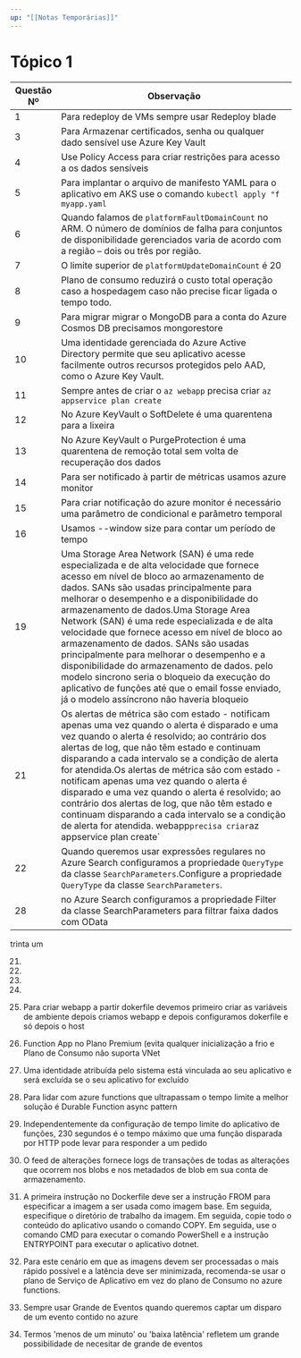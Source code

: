 ```yaml
---
up: "[[Notas Temporárias]]"
---
```


# Tópico 1
| Questão Nº | Observação |
| ---- | ---- |
| 1 | Para redeploy de VMs sempre usar Redeploy blade |
| 3 | Para Armazenar certificados, senha ou qualquer dado sensível use Azure Key Vault |
| 4 | Use Policy Access para criar restrições para acesso a os dados sensíveis |
| 5 | Para implantar o arquivo de manifesto YAML para o aplicativo em AKS use o comando `kubectl apply "f myapp.yaml` |
| 6 | Quando falamos de `platformFaultDomainCount` no ARM. O número de domínios de falha para conjuntos de disponibilidade gerenciados varia de acordo com a região – dois ou três por região. |
| 7 | O limite superior de `platformUpdateDomainCount` é 20 |
| 8 | Plano de consumo reduzirá o custo total operação caso a hospedagem caso não precise ficar ligada o tempo todo. |
| 9 | Para migrar migrar o MongoDB para a conta do Azure Cosmos DB precisamos mongorestore |
| 10 | Uma identidade gerenciada do Azure Active Directory permite que seu aplicativo acesse facilmente outros recursos protegidos pelo AAD, como o Azure Key Vault. |
| 11 | Sempre antes de criar o `az webapp` precisa criar `az appservice plan create` |
| 12 | No Azure KeyVault o SoftDelete é uma quarentena para a lixeira |
| 13 | No Azure KeyVault o PurgeProtection é uma quarentena de remoção total sem volta de recuperação dos dados |
| 14 | Para ser notificado à partir de métricas usamos azure monitor |
| 15 | Para criar notificação do azure monitor é necessário uma parâmetro de condicional e parâmetro temporal |
| 16 | Usamos --window size para contar um período de tempo |
| 19 | Uma Storage Area Network (SAN) é uma rede especializada e de alta velocidade que fornece acesso em nível de bloco ao armazenamento de dados. SANs são usadas principalmente para melhorar o desempenho e a disponibilidade do armazenamento de dados.Uma Storage Area Network (SAN) é uma rede especializada e de alta velocidade que fornece acesso em nível de bloco ao armazenamento de dados. SANs são usadas principalmente para melhorar o desempenho e a disponibilidade do armazenamento de dados. pelo modelo sincrono seria o bloqueio da execução do aplicativo de funções até que o email fosse enviado, já o modelo assíncrono não haveria bloqueio |
| 21 | Os alertas de métrica são com estado - notificam apenas uma vez quando o alerta é disparado e uma vez quando o alerta é resolvido; ao contrário dos alertas de log, que não têm estado e continuam disparando a cada intervalo se a condição de alerta for atendida.Os alertas de métrica são com estado - notificam apenas uma vez quando o alerta é disparado e uma vez quando o alerta é resolvido; ao contrário dos alertas de log, que não têm estado e continuam disparando a cada intervalo se a condição de alerta for atendida. webapp` precisa criar `az appservice plan create` |
| 22 | Quando queremos usar expressões regulares no Azure Search configuramos a propriedade `QueryType` da classe `SearchParameters`.Configure a propriedade `QueryType` da classe `SearchParameters`. |
| 28 |   no Azure Search configuramos a propriedade Filter da classe SearchParameters para filtrar faixa dados com OData  |
trinta um



21. 
22. 
23. 
24. 
25. Para criar webapp a partir dokerfile devemos primeiro criar as variáveis de ambiente depois criamos webapp e depois configuramos dokerfile e só depois o host

26. Function App no Plano Premium (evita qualquer inicialização a frio e Plano de Consumo não suporta VNet

27. Uma identidade atribuída pelo sistema está vinculada ao seu aplicativo e será excluída se o seu aplicativo for excluído

28. Para lidar com azure functions que ultrapassam o tempo limite a melhor solução é Durable Function async pattern

29. Independentemente da configuração de tempo limite do aplicativo de funções, 230 segundos é o tempo máximo que uma função disparada por HTTP pode levar para responder a um pedido

30. O feed de alterações fornece logs de transações de todas as alterações que ocorrem nos blobs e nos metadados de blob em sua conta de armazenamento.

31. A primeira instrução no Dockerfile deve ser a instrução FROM para especificar a imagem a ser usada como imagem base. Em seguida, especifique o diretório de trabalho da imagem. Em seguida, copie todo o conteúdo do aplicativo usando o comando COPY. Em seguida, use o comando CMD para executar o comando PowerShell e a instrução ENTRYPOINT para executar o aplicativo dotnet.

32. Para este cenário em que as imagens devem ser processadas o mais rápido possível e a latência deve ser minimizada, recomenda-se usar o plano de Serviço de Aplicativo em vez do plano de Consumo no azure functions.

33. Sempre usar Grande de Eventos quando queremos captar um disparo de um evento contido no azure

34. Termos 'menos de um minuto' ou 'baixa latência' refletem um grande possibilidade de necesitar de grande de eventos







